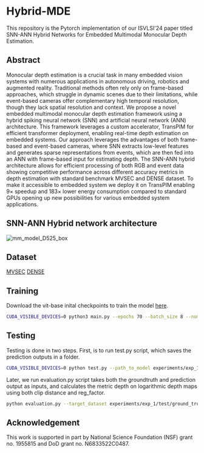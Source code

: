# Hybrid-MDE
This repository is the Pytorch implementation of our ISVLSI'24 paper titled SNN-ANN Hybrid Networks for Embedded Multimodal Monocular Depth Estimation.

## Abstract
Monocular depth estimation is a crucial task in many embedded vision systems with numerous applications in autonomous driving, robotics and augmented reality. Traditional methods often rely only on frame-based approaches, which struggle in dynamic scenes due to their limitations, while event-based cameras offer complementary high temporal resolution, though they lack spatial resolution and context. We propose a novel embedded multimodal monocular depth estimation framework using a hybrid spiking neural network (SNN) and artificial neural network (ANN) architecture. This framework leverages a custom accelerator, TransPIM for efficient transformer deployment, enabling real-time depth estimation on embedded systems. Our approach leverages the advantages of both frame-based and event-based cameras, where SNN extracts low-level features and generates sparse representations from events, which are then fed into an ANN with frame-based input for estimating depth. The SNN-ANN hybrid architecture allows for efficient processing of both RGB and event data showing competitive performance across different accuracy metrics in depth estimation with standard benchmark MVSEC and DENSE dataset. To make it accessible to embedded system we deploy it on TransPIM enabling 9× speedup and 183× lower energy consumption compared to standard GPUs opening up new possibilities for various embedded system applications.

## SNN-ANN Hybrid network architecture
![mm_model_D525_box](https://github.com/user-attachments/assets/c3fadaca-5b7c-4938-843a-d8739ec9b755)

## Dataset
[MVSEC](https://daniilidis-group.github.io/mvsec/)
[DENSE](https://rpg.ifi.uzh.ch/E2DEPTH.html)

## Training
Download the vit-base inital checkpoints to train the model [here](https://drive.google.com/file/d/18Azic_56AHn_ysWlmSKOmVM6sjXE_0UG/view?usp=drive_link).
```bash
CUDA_VISIBLE_DEVICES=0 python3 main.py --epochs 70 --batch_size 8 --num_enc_dec_layers 12 --lr 0.0003
```
## Testing
Testing is done in two steps. First, is to run test.py script, which saves the prediction outputs in a folder. 
```bash
CUDA_VISIBLE_DEVICES=0 python test.py --path_to_model experiments/exp_1/checkpoints/model_best.pth.tar --output_folder experiments/exp_1/test/ --data_folder test 
```
Later, we run evaluation.py script takes both the groundtruth and prediction output as inputs, and calculates the metric depth on logarithmic depth maps using both clip distance and reg_factor. 
```bash
python evaluation.py --target_dataset experiments/exp_1/test/ground_truth/npy/gt/ --predictions_dataset experiments/exp_1/test/npy/depth/ --clip_distance 80 --reg_factor 3.70378
```
## Acknowledgement
This work is supported in part by National Science Foundation (NSF) grant no. 1955815 and DoD grant no. N6833522C0487.
